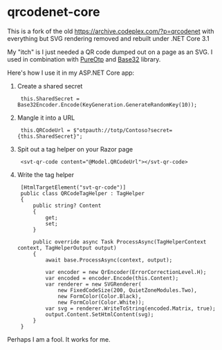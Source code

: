 # qrcodenet-core

This is a fork of the old https://archive.codeplex.com/?p=qrcodenet with everything but SVG rendering removed and rebuilt under .NET Core 3.1

My "itch" is I just needed a QR code dumped out on a page as an SVG. I used in combination with [PureOtp](https://github.com/coinigy/PureOtp) and [Base32](https://www.nuget.org/packages/Base32) library. 

Here's how I use it in my ASP.NET Core app:

1. Create a shared secret

        this.SharedSecret = Base32Encoder.Encode(KeyGeneration.GenerateRandomKey(10));

2. Mangle it into a URL

        this.QRCodeUrl = $"otpauth://totp/Contoso?secret={this.SharedSecret}";

3. Spit out a tag helper on your Razor page

        <svt-qr-code content="@Model.QRCodeUrl"></svt-qr-code>
        
4. Write the tag helper

        [HtmlTargetElement("svt-qr-code")]
        public class QRCodeTagHelper : TagHelper
        {
            public string? Content
            {
                get;
                set;
            }

            public override async Task ProcessAsync(TagHelperContext context, TagHelperOutput output)
            {
                await base.ProcessAsync(context, output);

                var encoder = new QrEncoder(ErrorCorrectionLevel.H);
                var encoded = encoder.Encode(this.Content);
                var renderer = new SVGRenderer(
                    new FixedCodeSize(200, QuietZoneModules.Two), 
                    new FormColor(Color.Black), 
                    new FormColor(Color.White));
                var svg = renderer.WriteToString(encoded.Matrix, true);
                output.Content.SetHtmlContent(svg);
            }
        }

  Perhaps I am a fool. It works for me.
